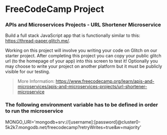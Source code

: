 # FreeCodeCamp Project

### APIs and Microservices Projects - URL Shortener Microservice
Build a full stack JavaScript app that is functionally similar to this: https://thread-paper.glitch.me/.

Working on this project will involve you writing your code on Glitch on our starter project. After completing this project you can copy your public glitch url (to the homepage of your app) into this screen to test it! Optionally you may choose to write your project on another platform but it must be publicly visible for our testing.

> More Information: https://www.freecodecamp.org/learn/apis-and-microservices/apis-and-microservices-projects/url-shortener-microservice

### The following environment variable has to be defined in order to run the microservice

MONGO_URI='mongodb+srv://[username]:[password]@cluster0-5k2k7.mongodb.net/freecodecamp?retryWrites=true&w=majority'
